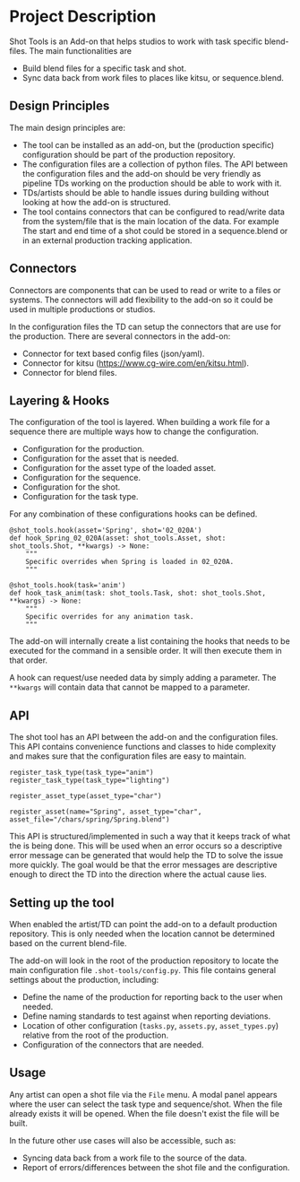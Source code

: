 # Project Description

Shot Tools is an Add-on that helps studios to work with task specific
blend-files. The main functionalities are

* Build blend files for a specific task and shot.
* Sync data back from work files to places like kitsu, or sequence.blend.

## Design Principles

The main design principles are:

* The tool can be installed as an add-on, but the (production specific)
  configuration should be part of the production repository.
* The configuration files are a collection of python files. The API between
  the configuration files and the add-on should be very friendly as pipeline
  TDs working on the production should be able to work with it.
* TDs/artists should be able to handle issues during building without looking
  at how the add-on is structured.
* The tool contains connectors that can be configured to read/write data
  from the system/file that is the main location of the data. For example
  The start and end time of a shot could be stored in a sequence.blend or
  in an external production tracking application.

## Connectors

Connectors are components that can be used to read or write to a files or
systems. The connectors will add flexibility to the add-on so it could be used
in multiple productions or studios.

In the configuration files the TD can setup the connectors that are use for
the production. There are several connectors in the add-on:

* Connector for text based config files (json/yaml).
* Connector for kitsu (https://www.cg-wire.com/en/kitsu.html).
* Connector for blend files.

## Layering & Hooks

The configuration of the tool is layered. When building a work file for a sequence
there are multiple ways how to change the configuration.

* Configuration for the production.
* Configuration for the asset that is needed.
* Configuration for the asset type of the loaded asset.
* Configuration for the sequence.
* Configuration for the shot.
* Configuration for the task type.

For any combination of these configurations hooks can be defined.

```
@shot_tools.hook(asset='Spring', shot='02_020A')
def hook_Spring_02_020A(asset: shot_tools.Asset, shot: shot_tools.Shot, **kwargs) -> None:
    """
    Specific overrides when Spring is loaded in 02_020A.
    """

@shot_tools.hook(task='anim')
def hook_task_anim(task: shot_tools.Task, shot: shot_tools.Shot, **kwargs) -> None:
    """
    Specific overrides for any animation task.
    """
```

The add-on will internally create a list containing the hooks that needs to be
executed for the command in a sensible order. It will then execute them in that
order.

A hook can request/use needed data by simply adding a parameter. The `**kwargs`
will contain data that cannot be mapped to a parameter.


## API

The shot tool has an API between the add-on and the configuration files. This
API contains convenience functions and classes to hide complexity and makes
sure that the configuration files are easy to maintain.

```
register_task_type(task_type="anim")
register_task_type(task_type="lighting")
```

```
register_asset_type(asset_type="char")
```

```
register_asset(name="Spring", asset_type="char", asset_file="/chars/spring/Spring.blend")
```

This API is structured/implemented in such a way that it keeps track of what
the is being done. This will be used when an error occurs so a descriptive
error message can be generated that would help the TD to solve the issue more
quickly. The goal would be that the error messages are descriptive enough to
direct the TD into the direction where the actual cause lies.


## Setting up the tool

When enabled the artist/TD can point the add-on to a default production
repository. This is only needed when the location cannot be determined based
on the current blend-file.

The add-on will look in the root of the production repository to locate the
main configuration file `.shot-tools/config.py`. This file contains general
settings about the production, including:

* Define the name of the production for reporting back to the user when needed.
* Define naming standards to test against when reporting deviations.
* Location of other configuration (`tasks.py`, `assets.py`, `asset_types.py`)
  relative from the root of the production.
* Configuration of the connectors that are needed.

## Usage

Any artist can open a shot file via the `File` menu. A modal panel appears
where the user can select the task type and sequence/shot. When the file
already exists it will be opened. When the file doesn't exist the file
will be built.

In the future other use cases will also be accessible, such as:

* Syncing data back from a work file to the source of the data.
* Report of errors/differences between the shot file and the configuration.
